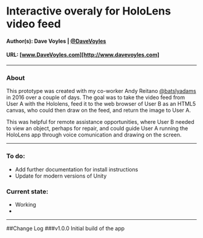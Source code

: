 # Interactive overaly for HoloLens video feed
#### Author(s): Dave Voyles | [@DaveVoyles](http://www.twitter.com/DaveVoyles)
#### URL: [www.DaveVoyles.com][http://www.davevoyles.com]

----------
### About
This prototype was created with my co-worker Andy Reitano [@batslyadams](https://twitter.com/batslyadams?lang=en) in 2016 over a couple of days. The goal was to take the video feed from 
User A with the Hololens, feed it to the web browser of User B as an HTML5 canvas, who could then draw on the feed, and return the image to User A.

This was helpful for remote assistance opportunities, where User B needed to view an object, perhaps for repair, and could guide User A running the HoloLens app through voice comunication and 
drawing on the screen. 

----------
### To do:
- Add further documentation for install instructions
- Update for modern versions of Unity

### Current state:
- Working
-
----------

##Change Log
###v1.0.0
Initial build of the app


